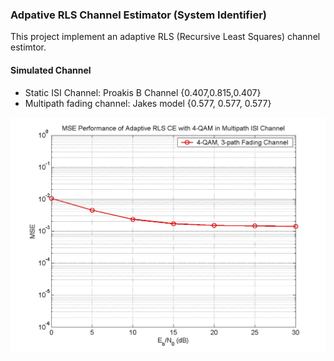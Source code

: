 ### Adpative RLS Channel Estimator (System Identifier)

This project implement an adaptive RLS (Recursive Least Squares) channel estimtor.

#### Simulated Channel
* Static ISI Channel: Proakis B Channel {0.407,0.815,0.407}
* Multipath fading channel: Jakes model {0.577, 0.577, 0.577}

![MSE Performance](MSE_CE_RLS_4QAM.jpg)
